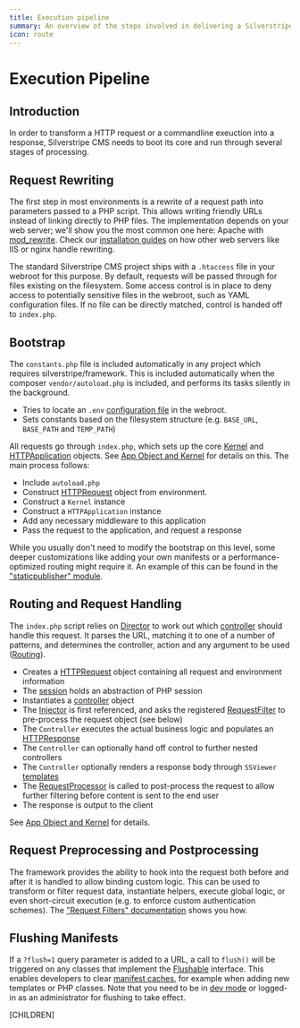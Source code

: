 ```yaml
---
title: Execution pipeline
summary: An overview of the steps involved in delivering a Silverstripe CMS web page.
icon: route
---
```


# Execution Pipeline

## Introduction

In order to transform a HTTP request or a commandline exeuction into a response,
Silverstripe CMS needs to boot its core and run through several stages of processing.

## Request Rewriting

The first step in most environments is a rewrite of a request path into parameters passed to a PHP script.
This allows writing friendly URLs instead of linking directly to PHP files.
The implementation depends on your web server; we'll show you the most common one here: 
Apache with [mod_rewrite](http://httpd.apache.org/docs/2.0/mod/mod_rewrite.html).
Check our [installation guides](/getting_started/installation) on how other web servers like IIS or nginx handle rewriting.

The standard Silverstripe CMS project ships with a `.htaccess` file in your webroot for this purpose.
By default, requests will be passed through for files existing on the filesystem.
Some access control is in place to deny access to potentially sensitive files in the webroot, such as YAML configuration files.
If no file can be directly matched, control is handed off to `index.php`.

## Bootstrap

The `constants.php` file is included automatically in any project which requires silverstripe/framework.
This is included automatically when the composer `vendor/autoload.php` is included, and performs its
tasks silently in the background.

  * Tries to locate an `.env` 
   [configuration file](/getting_started/environment_management) in the webroot.
  * Sets constants based on the filesystem structure (e.g. `BASE_URL`, `BASE_PATH` and `TEMP_PATH`)

All requests go through `index.php`, which sets up the core [Kernel](api:SilverStripe\Core\Kernel) and [HTTPApplication](api:SilverStripe\Control\HTTPApplication)
objects. See [App Object and Kernel](/developer_guides/execution_pipeline/app_object_and_kernel) for details on this.
The main process follows:

 
 * Include `autoload.php`
 * Construct [HTTPRequest](api:SilverStripe\Control\HTTPRequest) object from environment.
 * Construct a `Kernel` instance
 * Construct a `HTTPApplication` instance
 * Add any necessary middleware to this application
 * Pass the request to the application, and request a response
 

While you usually don't need to modify the bootstrap on this level, some deeper customizations like
adding your own manifests or a performance-optimized routing might require it.
An example of this can be found in the ["staticpublisher" module](https://github.com/silverstripe-labs/silverstripe-staticpublisher/).

## Routing and Request Handling

The `index.php` script relies on [Director](api:SilverStripe\Control\Director) to work out which [controller](../controllers/)
should handle this request. It parses the URL, matching it to one of a number of patterns, 
and determines the controller, action and any argument to be used ([Routing](../controllers/routing)).

 * Creates a [HTTPRequest](api:SilverStripe\Control\HTTPRequest) object containing all request and environment information
 * The [session](../cookies_and_sessions/sessions) holds an abstraction of PHP session
 * Instantiates a [controller](../controllers/) object
 * The [Injector](api:SilverStripe\Core\Injector\Injector) is first referenced, and asks the registered 
   [RequestFilter](../controllers/requestfilters)
   to pre-process the request object (see below)
 * The `Controller` executes the actual business logic and populates an [HTTPResponse](api:SilverStripe\Control\HTTPResponse)
 * The `Controller` can optionally hand off control to further nested controllers
 * The `Controller` optionally renders a response body through `SSViewer` [templates](../templates)
 * The [RequestProcessor](api:SilverStripe\Control\RequestProcessor) is called to post-process the request to allow 
further filtering before content is sent to the end user
 * The response is output to the client

See [App Object and Kernel](app_object_and_kernel) for details.

## Request Preprocessing and Postprocessing

The framework provides the ability to hook into the request both before and 
after it is handled to allow binding custom logic. This can be used
to transform or filter request data, instantiate helpers, execute global logic,
or even short-circuit execution (e.g. to enforce custom authentication schemes).
The ["Request Filters" documentation](../controllers/requestfilters) shows you how.

## Flushing Manifests

If a `?flush=1` query parameter is added to a URL, a call to `flush()` will be triggered
on any classes that implement the [Flushable](flushable) interface.
This enables developers to clear [manifest caches](manifests),
for example when adding new templates or PHP classes.
Note that you need to be in [dev mode](/getting_started/environment_management)
or logged-in as an administrator for flushing to take effect.

[CHILDREN]
